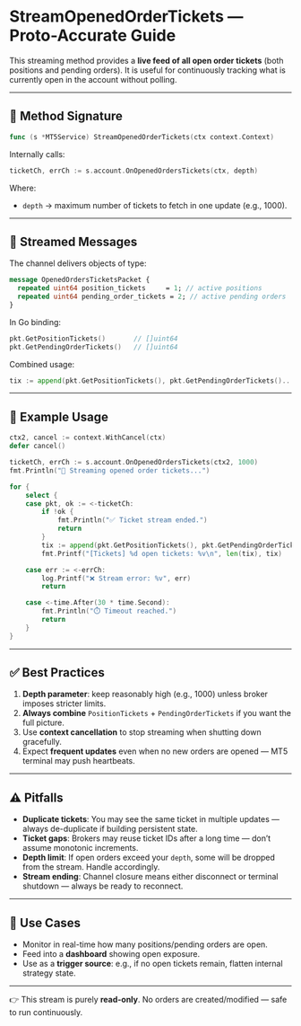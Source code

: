 # StreamOpenedOrderTickets — Proto-Accurate Guide

This streaming method provides a **live feed of all open order tickets** (both positions and pending orders). It is useful for continuously tracking what is currently open in the account without polling.

---

## 📌 Method Signature

```go
func (s *MT5Service) StreamOpenedOrderTickets(ctx context.Context)
```

Internally calls:

```go
ticketCh, errCh := s.account.OnOpenedOrdersTickets(ctx, depth)
```

Where:

* `depth` → maximum number of tickets to fetch in one update (e.g., 1000).

---

## 📩 Streamed Messages

The channel delivers objects of type:

```proto
message OpenedOrdersTicketsPacket {
  repeated uint64 position_tickets     = 1; // active positions
  repeated uint64 pending_order_tickets = 2; // active pending orders
}
```

In Go binding:

```go
pkt.GetPositionTickets()       // []uint64
pkt.GetPendingOrderTickets()   // []uint64
```

Combined usage:

```go
tix := append(pkt.GetPositionTickets(), pkt.GetPendingOrderTickets()...)
```

---

## 🔧 Example Usage

```go
ctx2, cancel := context.WithCancel(ctx)
defer cancel()

ticketCh, errCh := s.account.OnOpenedOrdersTickets(ctx2, 1000)
fmt.Println("🔄 Streaming opened order tickets...")

for {
    select {
    case pkt, ok := <-ticketCh:
        if !ok {
            fmt.Println("✅ Ticket stream ended.")
            return
        }
        tix := append(pkt.GetPositionTickets(), pkt.GetPendingOrderTickets()...)
        fmt.Printf("[Tickets] %d open tickets: %v\n", len(tix), tix)

    case err := <-errCh:
        log.Printf("❌ Stream error: %v", err)
        return

    case <-time.After(30 * time.Second):
        fmt.Println("⏱️ Timeout reached.")
        return
    }
}
```

---

## ✅ Best Practices

1. **Depth parameter**: keep reasonably high (e.g., 1000) unless broker imposes stricter limits.
2. **Always combine** `PositionTickets` + `PendingOrderTickets` if you want the full picture.
3. Use **context cancellation** to stop streaming when shutting down gracefully.
4. Expect **frequent updates** even when no new orders are opened — MT5 terminal may push heartbeats.

---

## ⚠️ Pitfalls

* **Duplicate tickets**: You may see the same ticket in multiple updates — always de-duplicate if building persistent state.
* **Ticket gaps**: Brokers may reuse ticket IDs after a long time — don’t assume monotonic increments.
* **Depth limit**: If open orders exceed your `depth`, some will be dropped from the stream. Handle accordingly.
* **Stream ending**: Channel closure means either disconnect or terminal shutdown — always be ready to reconnect.

---

## 🎯 Use Cases

* Monitor in real-time how many positions/pending orders are open.
* Feed into a **dashboard** showing open exposure.
* Use as a **trigger source**: e.g., if no open tickets remain, flatten internal strategy state.

---

👉 This stream is purely **read-only**. No orders are created/modified — safe to run continuously.
